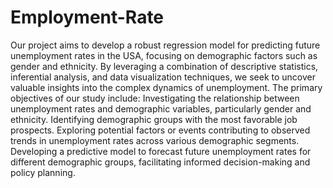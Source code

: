 # Employment-Rate

Our project aims to develop a robust regression model for predicting future unemployment rates in the USA, focusing on demographic factors such as gender and ethnicity. By leveraging a combination of descriptive statistics, inferential analysis, and data visualization techniques, we seek to uncover valuable insights into the complex dynamics of unemployment. The primary objectives of our study include:
Investigating the relationship between unemployment rates and demographic variables, particularly gender and ethnicity.
Identifying demographic groups with the most favorable job prospects.
Exploring potential factors or events contributing to observed trends in unemployment rates across various demographic segments.
Developing a predictive model to forecast future unemployment rates for different demographic groups, facilitating informed decision-making and policy planning.
